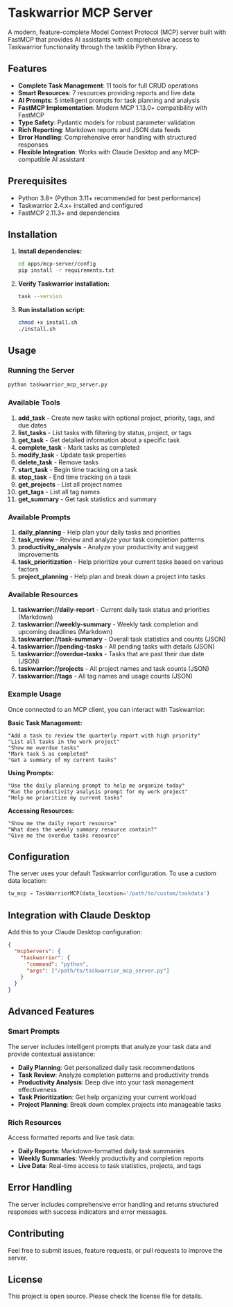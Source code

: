 # Taskwarrior MCP Server

A modern, feature-complete Model Context Protocol (MCP) server built with FastMCP that provides AI assistants with comprehensive access to Taskwarrior functionality through the tasklib Python library.

## Features

- **Complete Task Management**: 11 tools for full CRUD operations
- **Smart Resources**: 7 resources providing reports and live data  
- **AI Prompts**: 5 intelligent prompts for task planning and analysis
- **FastMCP Implementation**: Modern MCP 1.13.0+ compatibility with FastMCP
- **Type Safety**: Pydantic models for robust parameter validation
- **Rich Reporting**: Markdown reports and JSON data feeds
- **Error Handling**: Comprehensive error handling with structured responses
- **Flexible Integration**: Works with Claude Desktop and any MCP-compatible AI assistant

## Prerequisites

- Python 3.8+ (Python 3.11+ recommended for best performance)
- Taskwarrior 2.4.x+ installed and configured
- FastMCP 2.11.3+ and dependencies

## Installation

1. **Install dependencies:**
   ```bash
   cd apps/mcp-server/config
   pip install -r requirements.txt
   ```

2. **Verify Taskwarrior installation:**
   ```bash
   task --version
   ```

3. **Run installation script:**
   ```bash
   chmod +x install.sh
   ./install.sh
   ```

## Usage

### Running the Server

```bash
python taskwarrior_mcp_server.py
```

### Available Tools

1. **add_task** - Create new tasks with optional project, priority, tags, and due dates
2. **list_tasks** - List tasks with filtering by status, project, or tags
3. **get_task** - Get detailed information about a specific task
4. **complete_task** - Mark tasks as completed
5. **modify_task** - Update task properties
6. **delete_task** - Remove tasks
7. **start_task** - Begin time tracking on a task
8. **stop_task** - End time tracking on a task
9. **get_projects** - List all project names
10. **get_tags** - List all tag names
11. **get_summary** - Get task statistics and summary

### Available Prompts

1. **daily_planning** - Help plan your daily tasks and priorities
2. **task_review** - Review and analyze your task completion patterns
3. **productivity_analysis** - Analyze your productivity and suggest improvements
4. **task_prioritization** - Help prioritize your current tasks based on various factors
5. **project_planning** - Help plan and break down a project into tasks

### Available Resources

1. **taskwarrior://daily-report** - Current daily task status and priorities (Markdown)
2. **taskwarrior://weekly-summary** - Weekly task completion and upcoming deadlines (Markdown)
3. **taskwarrior://task-summary** - Overall task statistics and counts (JSON)
4. **taskwarrior://pending-tasks** - All pending tasks with details (JSON)
5. **taskwarrior://overdue-tasks** - Tasks that are past their due date (JSON)
6. **taskwarrior://projects** - All project names and task counts (JSON)
7. **taskwarrior://tags** - All tag names and usage counts (JSON)

### Example Usage

Once connected to an MCP client, you can interact with Taskwarrior:

**Basic Task Management:**
```
"Add a task to review the quarterly report with high priority"
"List all tasks in the work project"
"Show me overdue tasks"
"Mark task 5 as completed"
"Get a summary of my current tasks"
```

**Using Prompts:**
```
"Use the daily planning prompt to help me organize today"
"Run the productivity analysis prompt for my work project"
"Help me prioritize my current tasks"
```

**Accessing Resources:**
```
"Show me the daily report resource"
"What does the weekly summary resource contain?"
"Give me the overdue tasks resource"
```

## Configuration

The server uses your default Taskwarrior configuration. To use a custom data location:

```python
tw_mcp = TaskWarriorMCP(data_location='/path/to/custom/taskdata')
```

## Integration with Claude Desktop

Add this to your Claude Desktop configuration:

```json
{
  "mcpServers": {
    "taskwarrior": {
      "command": "python",
      "args": ["/path/to/taskwarrior_mcp_server.py"]
    }
  }
}
```

## Advanced Features

### Smart Prompts
The server includes intelligent prompts that analyze your task data and provide contextual assistance:
- **Daily Planning**: Get personalized daily task recommendations
- **Task Review**: Analyze completion patterns and productivity trends
- **Productivity Analysis**: Deep dive into your task management effectiveness
- **Task Prioritization**: Get help organizing your current workload
- **Project Planning**: Break down complex projects into manageable tasks

### Rich Resources
Access formatted reports and live task data:
- **Daily Reports**: Markdown-formatted daily task summaries
- **Weekly Summaries**: Weekly productivity and completion reports
- **Live Data**: Real-time access to task statistics, projects, and tags

## Error Handling

The server includes comprehensive error handling and returns structured responses with success indicators and error messages.

## Contributing

Feel free to submit issues, feature requests, or pull requests to improve the server.

## License

This project is open source. Please check the license file for details.
